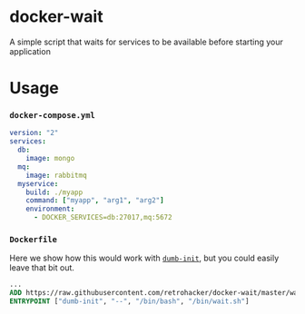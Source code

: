 # docker-wait

A simple script that waits for services to be available before starting your application

# Usage

### `docker-compose.yml`

```yml
version: "2"
services:
  db:
    image: mongo
  mq:
    image: rabbitmq
  myservice:
    build: ./myapp
    command: ["myapp", "arg1", "arg2"]
    environment:
      - DOCKER_SERVICES=db:27017,mq:5672
```

### `Dockerfile`

Here we show how this would work with [`dumb-init`](https://github.com/Yelp/dumb-init), but you could easily leave that bit out.

```Dockerfile
...
ADD https://raw.githubusercontent.com/retrohacker/docker-wait/master/wait.sh /bin/wait.sh
ENTRYPOINT ["dumb-init", "--", "/bin/bash", "/bin/wait.sh"]
```
